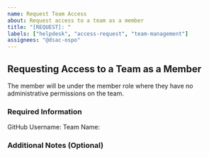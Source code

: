 ```yaml
---
name: Request Team Access
about: Request access to a team as a member
title: "[REQUEST]: "
labels: ["helpdesk", "access-request", "team-management"]
assignees: "@dsac-ospo"
---
```


## Requesting Access to a Team as a Member

The member will be under the member role where they have no administrative permissions on the team.

### Required Information

GitHub Username: <!-- Provide your GitHub username -->
Team Name: <!-- Provide the team name you are requesting access to -->

### Additional Notes (Optional)

<!-- Provide any additional context or requests -->
